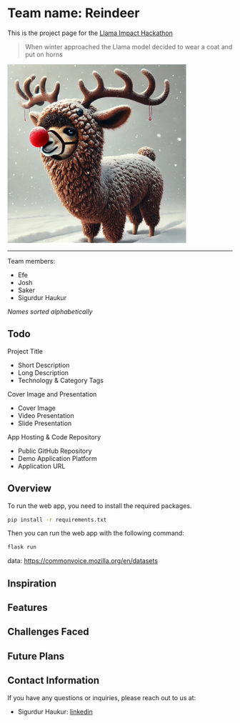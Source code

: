 # Team name: Reindeer

This is the project page for the [Llama Impact Hackathon](https://lablab.ai/event/llama-impact-hackathon/)

> When winter approached the Llama model decided to wear a coat and put on horns

<img src="./media/reindeer.jpeg" style="width: 400px;">


---

Team members: 

- Efe
- Josh
- Saker
- Sigurdur Haukur

*Names sorted alphabetically*


## Todo

Project Title

- Short Description
- Long Description
- Technology & Category Tags

Cover Image and Presentation
- Cover Image
- Video Presentation
- Slide Presentation

App Hosting & Code Repository
- Public GitHub Repository
- Demo Application Platform
- Application URL

## Overview

To run the web app, you need to install the required packages.

```sh
pip install -r requirements.txt
```

Then you can run the web app with the following command:
```sh
flask run
```

data: https://commonvoice.mozilla.org/en/datasets

## Inspiration

## Features

## Challenges Faced

## Future Plans

## Contact Information

If you have any questions or inquiries, please reach out to us at:

- Sigurdur Haukur: [linkedin](https://www.linkedin.com/in/sigurdur-haukur-birgisson)
